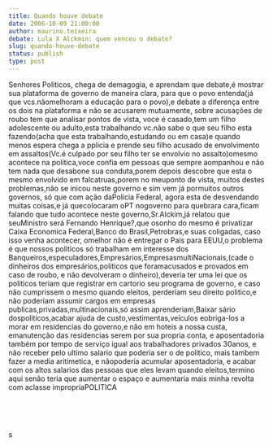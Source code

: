 ```yaml
---
title: Quando houve debate
date: 2006-10-09 21:00:00
author: maurino.teixeira
debate: Lula X Alckmin: quem venceu o debate?
slug: quando-houve-debate
status: publish 
type: post
---
```


Senhores Politicos, chega de demagogia, e aprendam que debate,é mostrar sua plataforma de governo de maneira clara, para que o povo entenda(já que vcs.nãomelhoram a educação para o povo),e debate a diferença entre os dois na plataforma e não se acusarem mutuamente, sobre acusações de roubo tem que analisar pontos de vista, voce é casado,tem um filho adolescente ou adulto,esta trabalhando vc.não sabe o que seu filho esta fazendo(acha que esta trabalhando,estudando ou em casa)e quando menos espera chega a pplicia e prende seu filho acusado de envolvimento em assaltos(Vc.é culpado por seu filho ter se envolvio no assalto)omesmo acontece na politica,voce confia em pessoas que sempre aompanhou e não tem nada que desabone sua conduta,porem depois descobre que esta o mesmo envolvido em falcatruas,porem no meuponto de vista, muitos destes problemas,não se inicou neste governo e sim vem já pormuitos outros governos, só que com ação daPolicia Federal, agora esta de desvendando muitas coisas,e já quecolocaram oPT nogoverno para quebrara cara,ficam falando que tudo acontece neste governo,Sr.Alckim,já relatou que seuMinistro será Fernando Henrique?,que osonho do mesmo é privatizar Caixa Economica Federal,Banco do Brasil,Petrobras,e suas coligadas, caso isso venha acontecer, omelhor não é entregar o Pais para EEUU,o problema é que nossos politicos só trabalham em interesse dos Banqueiros,especuladores,Empresários,EmpresasmultiNacionais,(cade o dinheiros dos empresários,politicos que foramacusados e provados em caso de roubo, e não devolveram o dinheiro),deveria ter uma lei que os politicos teriam que registrar em cartorio seu programa de governo, e caso não cumprissem o mesmo quando eleitos, perderiam seu direito politico,e não poderiam assumir cargos em empresas publicas,privadas,multinacionais,só assim aprenderiam,Baixar sário dospoliticos,acabar ajuda de custo,vestimentas,veículos eobriga-los a morar em residencias do governo,e não em hoteis a nossa custa, emanutenção das residencias serem por sua propria conta, e aposentadoria também por tempo de serviço igual aos trabalhadores privados 30anos, e não receber pelo ultimo salario que poderia ser o de politico, mais tambem fazer a media aritimetica, e nãopoderia acumular aposentadoria, e acabar com os altos salarios das pessoas que eles levam quando eleitos,termino aqui senão teria que aumentar o espaço e aumentaria mais minha revolta com aclasse impropriaPOLITICA


 


 


s


